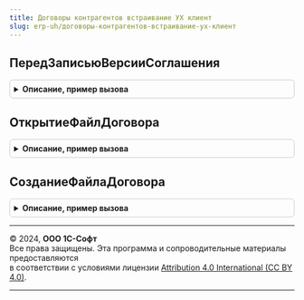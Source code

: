 ```yaml
---
title: Договоры контрагентов встраивание УХ клиент
slug: erp-uh/договоры-контрагентов-встраивание-ух-клиент
---
```



## ПередЗаписьюВерсииСоглашения
<details style="margin: 1em 0; padding: 0.5em; border: 1px solid #ccc; border-radius: 6px;">

<summary style="font-weight: bold; cursor: pointer;">Описание, пример вызова</summary>

```bsl

Процедура ПередЗаписьюВерсииСоглашения(Форма, Отказ, ПараметрыЗаписи) Экспорт
```

Пример вызова
```bsl
ДоговорыКонтрагентовВстраиваниеУХКлиент.ПередЗаписьюВерсииСоглашения(Форма, Отказ, ПараметрыЗаписи) 
```
</details>

## ОткрытиеФайлДоговора
<details style="margin: 1em 0; padding: 0.5em; border: 1px solid #ccc; border-radius: 6px;">

<summary style="font-weight: bold; cursor: pointer;">Описание, пример вызова</summary>

```bsl

Процедура ОткрытиеФайлДоговора(Форма, Элемент, СтандартнаяОбработка) Экспорт
```

Пример вызова
```bsl
ДоговорыКонтрагентовВстраиваниеУХКлиент.ОткрытиеФайлДоговора(Форма, Элемент, СтандартнаяОбработка) 
```
</details>

## СозданиеФайлаДоговора
<details style="margin: 1em 0; padding: 0.5em; border: 1px solid #ccc; border-radius: 6px;">

<summary style="font-weight: bold; cursor: pointer;">Описание, пример вызова</summary>

```bsl

Процедура СозданиеФайлаДоговора(Форма, Элемент, СтандартнаяОбработка) Экспорт
```

Пример вызова
```bsl
ДоговорыКонтрагентовВстраиваниеУХКлиент.СозданиеФайлаДоговора(Форма, Элемент, СтандартнаяОбработка) 
```
</details>

---

© 2024, **ООО 1С-Софт**  
Все права защищены. Эта программа и сопроводительные материалы предоставляются  
в соответствии с условиями лицензии [Attribution 4.0 International (CC BY 4.0)](https://creativecommons.org/licenses/by/4.0/legalcode).

---
